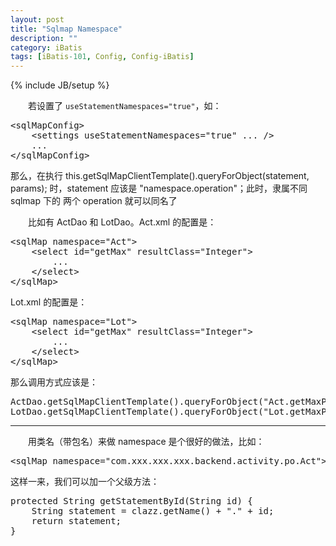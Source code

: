 ```yaml
---
layout: post
title: "Sqlmap Namespace"
description: ""
category: iBatis
tags: [iBatis-101, Config, Config-iBatis]
---
```

{% include JB/setup %}

　　若设置了 `useStatementNamespaces="true"`，如：

<pre class="prettyprint linenums">
&lt;sqlMapConfig&gt;
    &lt;settings useStatementNamespaces="true" ... /&gt;
    ...
&lt;/sqlMapConfig&gt;
</pre>

那么，在执行 this.getSqlMapClientTemplate().queryForObject(statement, params); 时，statement 应该是 "namespace.operation"；此时，隶属不同 sqlmap 下的 两个 operation 就可以同名了

　　比如有 ActDao 和 LotDao。Act.xml 的配置是：

<pre class="prettyprint linenums">
&lt;sqlMap namespace="Act"&gt;
    &lt;select id="getMax" resultClass="Integer"&gt;
        ...
    &lt;/select&gt;
&lt;/sqlMap&gt;
</pre>

Lot.xml 的配置是：

<pre class="prettyprint linenums">
&lt;sqlMap namespace="Lot"&gt;
    &lt;select id="getMax" resultClass="Integer"&gt;
        ...
    &lt;/select&gt;
&lt;/sqlMap&gt;
</pre>

那么调用方式应该是：

<pre class="prettyprint linenums">
ActDao.getSqlMapClientTemplate().queryForObject("Act.getMaxPK");
LotDao.getSqlMapClientTemplate().queryForObject("Lot.getMaxPK");
</pre>

-----

　　用类名（带包名）来做 namespace 是个很好的做法，比如：

<pre class="prettyprint linenums">
&lt;sqlMap namespace="com.xxx.xxx.xxx.backend.activity.po.Act"&gt;
</pre>

这样一来，我们可以加一个父级方法：

<pre class="prettyprint linenums">
protected String getStatementById(String id) {
    String statement = clazz.getName() + "." + id;
    return statement;
}
</pre>



